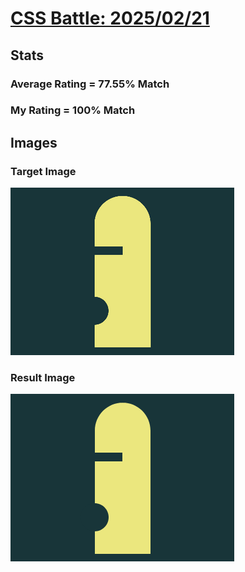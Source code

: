 # [CSS Battle: 2025/02/21](https://cssbattle.dev/play/NmM5ZSMfY4Hmx5G9ClQ3)

## Stats

### Average Rating = 77.55% Match

### My Rating = 100% Match

## Images

### Target Image

![](./images/target.png)

### Result Image

![](./images/result.png)
